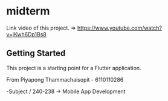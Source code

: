 # midterm

Link video of this project. => https://www.youtube.com/watch?v=jKwh6Dp1Bs8

## Getting Started

This project is a starting point for a Flutter application.

From Piyapong Thammachaisopit - 6110110286

-Subject / 240-238 -> Mobile App Development
